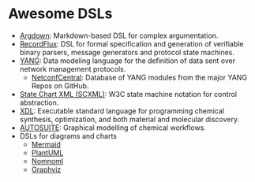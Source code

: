 # Awesome DSLs

- [Argdown](https://github.com/christianvoigt/argdown): Markdown-based DSL for complex argumentation.
- [RecordFlux](https://github.com/AdaCore/RecordFlux): DSL for formal specification and generation of verifiable binary parsers, message generators and protocol state machines.
- [YANG](https://en.wikipedia.org/wiki/YANG): Data modeling language for the definition of data sent over network management protocols.
  - [NetconfCentral](https://www.netconfcentral.org): Database of YANG modules from the major YANG Repos on GitHub.
- [State Chart XML (SCXML)](https://commons.apache.org/proper/commons-scxml/index.html): W3C state machine notation for control abstraction.
- [XDL](https://croningroup.gitlab.io/chemputer/xdl/standard/index.html): Executable standard language for programming chemical synthesis, optimization, and both material and molecular discovery.
- [AUTOSUITE](https://www.chemspeed.com/software-and-digitalization/autosuite/): Graphical modelling of chemical workflows.
- DSLs for diagrams and charts
  - [Mermaid](http://mermaid.js.org)
  - [PlantUML](https://plantuml.com)
  - [Nomnoml](https://nomnoml.com)
  - [Graphviz](https://www.graphviz.org)
